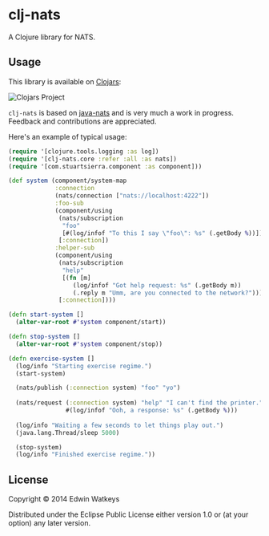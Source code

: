 # clj-nats

A Clojure library for NATS.

## Usage

This library is available on [Clojars](https://clojars.org/thunknyc.clj-nats):

![Clojars Project](http://clojars.org/thunknyc.clj-nats/latest-version.svg)

`clj-nats` is based on
[java-nats](https://github.com/cloudfoundry-community/java-nats) and
is very much a work in progress. Feedback and contributions are
appreciated.

Here's an example of typical usage:

```clojure
(require '[clojure.tools.logging :as log])
(require '[clj-nats.core :refer :all :as nats])
(require '[com.stuartsierra.component :as component]))

(def system (component/system-map
             :connection
             (nats/connection ["nats://localhost:4222"])
             :foo-sub
             (component/using
              (nats/subscription
               "foo"
               [#(log/infof "To this I say \"foo\": %s" (.getBody %))])
              [:connection])
             :helper-sub
             (component/using
              (nats/subscription
               "help"
               [(fn [m]
                  (log/infof "Got help request: %s" (.getBody m))
                  (.reply m "Umm, are you connected to the network?"))])
              [:connection])))

(defn start-system []
  (alter-var-root #'system component/start))

(defn stop-system []
  (alter-var-root #'system component/stop))

(defn exercise-system []
  (log/info "Starting exercise regime.")
  (start-system)

  (nats/publish (:connection system) "foo" "yo")
  
  (nats/request (:connection system) "help" "I can't find the printer." nil
                #(log/infof "Ooh, a response: %s" (.getBody %)))
  
  (log/info "Waiting a few seconds to let things play out.")
  (java.lang.Thread/sleep 5000)

  (stop-system)
  (log/info "Finished exercise regime."))
```

## License

Copyright © 2014 Edwin Watkeys

Distributed under the Eclipse Public License either version 1.0 or (at
your option) any later version.
